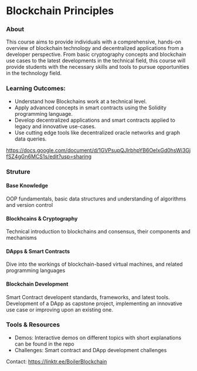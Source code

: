 # Blockchain Principles

### About

This course aims to provide individuals with a comprehensive, hands-on overview of blockchain technology and decentralized applications from a developer perspective. From basic cryptography concepts and blockchain use cases to the latest developments in the technical field, this course will provide students with the necessary skills and tools to pursue opportunities in the technology field. 

### Learning Outcomes:
- Understand how Blockchains work at a technical level.
- Apply advanced concepts in smart contracts using the Solidity programming language.
- Develop decentralized applications and smart contracts applied to legacy and innovative use-cases. 
- Use cutting edge tools like decentralized oracle networks and graph data queries.

https://docs.google.com/document/d/1GVPsupQJlrbhpYB6OeIxGd0hsWi3GjfSZ4gGn6MCS1s/edit?usp=sharing
### Struture

#### Base Knowledge
OOP fundamentals, basic data structures and understanding of algorithms and version control

#### Blockhcains & Cryptography
Technical introduction to blockchains and consensus, their components and mechanisms

#### DApps & Smart Contracts
Dive into the workings of blockchain-based virtual machines, and related programming languages

#### Blockchain Development
Smart Contract developent standards, frameworks, and latest tools. 
Development of a DApp as capstone project, implementing an innovative use case or improving upon an existing one.

### Tools & Resources
- Demos: Interactive demos on different topics with short explanations can be found in the repo
- Challenges: Smart contract and DApp development challenges

Contact: https://linktr.ee/BoilerBlockchain
